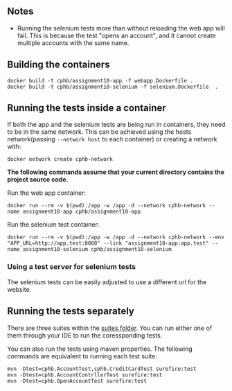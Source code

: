 
## Notes

- Running the selenium tests more than without reloading the web app will fail. This is because the test "opens an account", and it cannot create multiple accounts with the same name.


## Building the containers

```
docker build -t cphb/assignment10-app -f webapp.Dockerfile .
docker build -t cphb/assignment10-selenium -f selenium.Dockerfile  .
```


## Running the tests inside a container

If both the app and the selenium tests are being run in containers, they need to be in the same network. This can be achieved using the hosts network(passing `--network host` to each container) or creating a network with:
```
docker network create cphb-network
```

**The following commands assume that your current directory contains the project source code.**

Run the web app container:
```
docker run --rm -v $(pwd):/app -w /app -d --network cphb-network --name assignment10-app cphb/assignment10-app
```
Run the selenium test container:
```
docker run --rm -v $(pwd):/app -w /app -d --network cphb-network --env "APP_URL=http://app.test:8080" --link "assignment10-app:app.test" --name assignment10-selenium cphb/assignment10-selenium
```

### Using a test server for selenium tests

The selenium tests can be easily adjusted to use a different url for the website. 



## Running the tests separately

There are three suites within the [suites folder](src/test/java/cphb/suites). You can run either one of them through your IDE to run the coressponding tests. 

You can also run the tests using maven properties. The following commands are equivalent to running each test suite:
```
mvn -Dtest=cphb.AccountTest,cphb.CreditCardTest surefire:test
mvn -Dtest=cphb.AccountContrllerTest surefire:test
mvn -Dtest=cphb.OpenAccountTest surefire:test
```